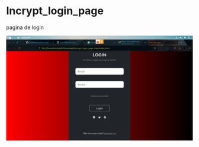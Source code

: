 # Incrypt_login_page
 pagina de login 

 <img src="https://github.com/joaoMicheletti/Incrypt_login_page/blob/main/assets/Captura%20de%20tela%20de%202023-09-01%2021-06-48.png" />

